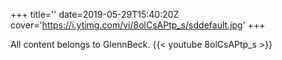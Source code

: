 +++
title=''
date=2019-05-29T15:40:20Z
cover='https://i.ytimg.com/vi/8olCsAPtp_s/sddefault.jpg'
+++

All content belongs to GlennBeck.
{{< youtube 8olCsAPtp_s >}}
